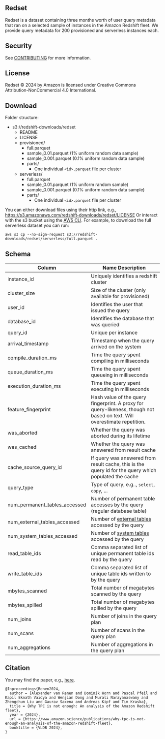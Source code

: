 ## Redset
Redset is a dataset containing three months worth of user query metadata that
ran on a selected sample of instances in the Amazon Redshift fleet. We provide
query metadata for 200 provisioned and serverless instances each.

## Security
See [CONTRIBUTING](CONTRIBUTING.md#security-issue-notifications) for more information.

## License
Redset © 2024 by Amazon is licensed under Creative Commons
Attribution-NonCommercial 4.0 International.

## Download
Folder structure:
* s3://redshift-downloads/redset
  * README
  * LICENSE
  * provisioned/
    * full.parquet
    * sample_0.01.parquet (1% uniform random data sample)
    * sample_0.001.parquet (0.1% uniform random data sample)
    * parts/
      * One individual `<id>.parquet` file per cluster
  * serverless/
    * full.parquet
    * sample_0.01.parquet (1% uniform random sample)
    * sample_0.001.parquet (0.1% uniform random data sample)
    * parts/
      * One individual `<id>.parquet` file per cluster

You can either download files using their http link, e.g.,
https://s3.amazonaws.com/redshift-downloads/redset/LICENSE
Or interact with the s3 bucket using the [AWS CLI](https://aws.amazon.com/cli/).
For example, to download the full serverless dataset you can run:
```
aws s3 cp --no-sign-request s3://redshift-downloads/redset/serverless/full.parquet .
```

## Schema
| Column | Name	Description	|
| ------ | ---------------- |
| instance_id |	Uniquely identifies a redshift cluster |
| cluster_size | Size of the cluster (only available for provisioned) |
| user_id |	Identifies the user that issued the query |
| database_id |	Identifies the database that was queried |
| query_id | Unique per instance |
| arrival_timestamp | Timestamp when the query arrived on the system |
| compile_duration_ms |	Time the query spent compiling in milliseconds |
| queue_duration_ms | Time the query spent queueing in milliseconds |
| execution_duration_ms | Time the query spent executing in milliseconds |
| feature_fingerprint |	Hash value of the query fingerprint. A proxy for query-likeness, though not based on text. Will overestimate repetition. |
| was_aborted |	Whether the query was aborted during its lifetime |
| was_cached | Whether the query was answered from result cache |
| cache_source_query_id | If query was answered from result cache, this is the query id for the query which populated the cache |
| query_type | Type of query, e.g.., `select`, `copy`, ... |
| num_permanent_tables_accessed | Number of permanent table accesses by the query (regular database table) |
| num_external_tables_accessed | Number of [external tables](https://docs.aws.amazon.com/redshift/latest/dg/r_CREATE_EXTERNAL_TABLE.html) accessed by the query |
| num_system_tables_accessed | Number of [system tables](https://docs.aws.amazon.com/redshift/latest/dg/cm_chap_system-tables.html) accessed by the query |
| read_table_ids | Comma separated list of unique permanent table ids read by the query |
| write_table_ids |	Comma separated list of unique table ids written to by the query |
| mbytes_scanned | Total number of megabytes scanned by the query |
| mbytes_spilled | Total number of megabytes spilled by the query |
| num_joins | Number of joins in the query plan |
| num_scans | Number of scans in the query plan |
| num_aggregations | Number of aggregations in the query plan |

## Citation
You may find the paper, e.g., [here](https://assets.amazon.science/24/3b/04b31ef64c83acf98fe3fdca9107/why-tpc-is-not-enough-an-analysis-of-the-amazon-redshift-fleet.pdf).
```
@Inproceedings{Renen2024,
  author = {Alexander van Renen and Dominik Horn and Pascal Pfeil and Kapil Eknath Vaidya and Wenjian Dong and Murali Narayanaswamy and Zhengchun Liu and Gaurav Saxena and Andreas Kipf and Tim Kraska},
  title = {Why TPC is not enough: An analysis of the Amazon Redshift fleet},
  year = {2024},
  url = {https://www.amazon.science/publications/why-tpc-is-not-enough-an-analysis-of-the-amazon-redshift-fleet},
  booktitle = {VLDB 2024},
}
```
